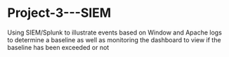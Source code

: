 # Project-3---SIEM
Using SIEM/Splunk to illustrate events based on Window and Apache logs to determine a baseline as well as monitoring the dashboard to view if the baseline has been exceeded or not
